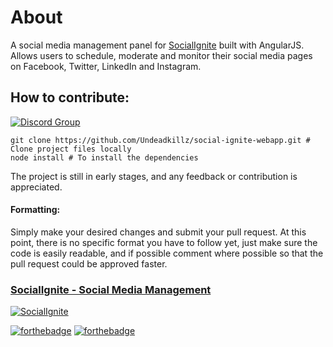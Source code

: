 # About
A social media management panel for [SocialIgnite](https://socialignite.media) built with AngularJS. Allows users to schedule, moderate and monitor their social media pages on Facebook, Twitter, LinkedIn and Instagram.



## How to contribute:

[![Discord Group](https://socialignite.media/wp-content/uploads/2018/04/Discord-LogoWordmark-Color.png)](https://discord.gg/jnravke)

~~~
git clone https://github.com/Undeadkillz/social-ignite-webapp.git # Clone project files locally
node install # To install the dependencies
~~~
The project is still in early stages, and any feedback or contribution is appreciated.

#### Formatting:
Simply make your desired changes and submit your pull request. At this point, there is no specific format you have to follow yet, just make sure the code is easily readable, and if possible comment where possible so that the pull request could be approved faster.



### [SocialIgnite - Social Media Management](https://socialignite.media)
[![SocialIgnite](https://socialignite.media/wp-content/uploads/2018/04/source_file.png)](https://socialignite.media)

[![forthebadge](http://forthebadge.com/images/badges/uses-js.svg)](http://forthebadge.com)
[![forthebadge](http://forthebadge.com/images/badges/built-with-love.svg)](http://forthebadge.com)